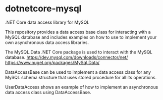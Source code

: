 # dotnetcore-mysql
.NET Core data access library for MySQL

This repository provides a data access base class for interacting with a MySQL database and includes examples on how to use to implement your own asynchronous data access libraries.

The MySQL.Data .NET Core package is used to interact with the MySQL database.
https://dev.mysql.com/downloads/connector/net/
https://www.nuget.org/packages/MySql.Data/

DataAccessBase can be used to implement a data access class for any MySQL schema structure that uses stored procedure for all its operations.

UserDataAccess shows an example of how to implement an asynchronous data access class using DataAccessBase.